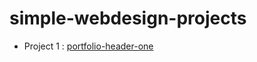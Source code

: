 # simple-webdesign-projects

- Project 1 : [portfolio-header-one]([/portfolio-header-one](https://thdihan.github.io/simple-webdesign-projects/portfolio-header-one))
